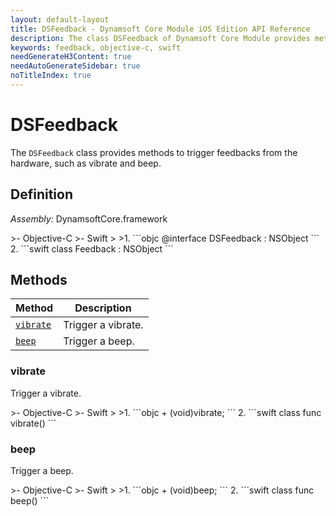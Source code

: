 ```yaml
---
layout: default-layout
title: DSFeedback - Dynamsoft Core Module iOS Edition API Reference
description: The class DSFeedback of Dynamsoft Core Module provides methods to trigger feedbacks from the hardware, such as vibrate and beep.
keywords: feedback, objective-c, swift
needGenerateH3Content: true
needAutoGenerateSidebar: true
noTitleIndex: true
---
```


# DSFeedback

The `DSFeedback` class provides methods to trigger feedbacks from the hardware, such as vibrate and beep.

## Definition

*Assembly:* DynamsoftCore.framework

<div class="sample-code-prefix"></div>
>- Objective-C
>- Swift
>
>1. 
```objc
@interface DSFeedback : NSObject
```
2. 
```swift
class Feedback : NSObject
```

## Methods
| Method | Description |
|------- |-------------|
| [`vibrate`](#vibrate) | Trigger a vibrate. |
| [`beep`](#beep) | Trigger a beep. |

### vibrate

Trigger a vibrate.

<div class="sample-code-prefix"></div>
>- Objective-C
>- Swift
>
>1. 
```objc
+ (void)vibrate;
```
2. 
```swift
class func vibrate()
```

### beep

Trigger a beep.

<div class="sample-code-prefix"></div>
>- Objective-C
>- Swift
>
>1. 
```objc
+ (void)beep;
```
2. 
```swift
class func beep()
```
